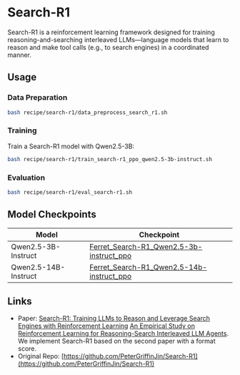# Search-R1

Search-R1 is a reinforcement learning framework designed for training reasoning-and-searching interleaved LLMs—language models that learn to reason and make tool calls (e.g., to search engines) in a coordinated manner.

## Usage

### Data Preparation

```bash
bash recipe/search-r1/data_preprocess_search_r1.sh
```

### Training

Train a Search-R1 model with Qwen2.5-3B:

```bash
bash recipe/search-r1/train_search-r1_ppo_qwen2.5-3b-instruct.sh
```

### Evaluation

```bash
bash recipe/search-r1/eval_search-r1.sh
```

## Model Checkpoints

| Model | Checkpoint |
|-------|----------------------|
| Qwen2.5-3B-Instruct | [Ferret_Search-R1_Qwen2.5-3b-instruct_ppo](https://huggingface.co/TreezzZ/Ferret_Search-R1_Qwen2.5-3b-instruct_ppo) |
| Qwen2.5-14B-Instruct | [Ferret_Search-R1_Qwen2.5-14b-instruct_ppo](https://huggingface.co/TreezzZ/Ferret_Search-R1_Qwen2.5-14b-instruct_ppo) |

## Links

- Paper: [Search-R1: Training LLMs to Reason and Leverage Search Engines with Reinforcement Learning](https://arxiv.org/abs/2503.09516) [An Empirical Study on Reinforcement Learning for Reasoning-Search Interleaved LLM Agents](https://arxiv.org/abs/2505.15117). We implement Search-R1 based on the second paper with a format score.
- Original Repo: [https://github.com/PeterGriffinJin/Search-R1](https://github.com/PeterGriffinJin/Search-R1)
